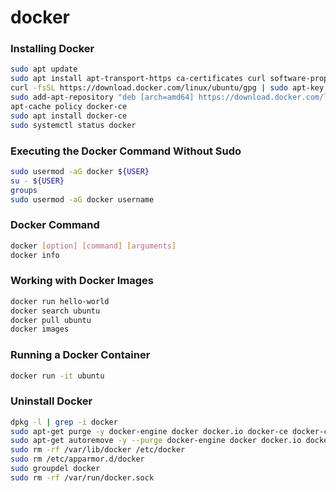 # docker

### Installing Docker
```bash
sudo apt update
sudo apt install apt-transport-https ca-certificates curl software-properties-common
curl -fsSL https://download.docker.com/linux/ubuntu/gpg | sudo apt-key add -
sudo add-apt-repository "deb [arch=amd64] https://download.docker.com/linux/ubuntu focal stable"
apt-cache policy docker-ce
sudo apt install docker-ce
sudo systemctl status docker
```

### Executing the Docker Command Without Sudo
```bash
sudo usermod -aG docker ${USER}
su - ${USER}
groups
sudo usermod -aG docker username
```

### Docker Command
```bash
docker [option] [command] [arguments]
docker info
```

### Working with Docker Images
```bash
docker run hello-world
docker search ubuntu
docker pull ubuntu
docker images
```

### Running a Docker Container
```bash
docker run -it ubuntu
```

### Uninstall Docker
```bash
dpkg -l | grep -i docker
sudo apt-get purge -y docker-engine docker docker.io docker-ce docker-ce-cli
sudo apt-get autoremove -y --purge docker-engine docker docker.io docker-ce  
sudo rm -rf /var/lib/docker /etc/docker
sudo rm /etc/apparmor.d/docker
sudo groupdel docker
sudo rm -rf /var/run/docker.sock
```
